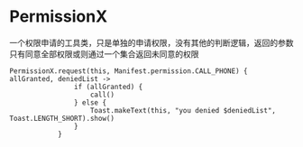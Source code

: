 # PermissionX
一个权限申请的工具类，只是单独的申请权限，没有其他的判断逻辑，返回的参数只有同意全部权限或则通过一个集合返回未同意的权限
```
PermissionX.request(this, Manifest.permission.CALL_PHONE) { allGranted, deniedList ->
                if (allGranted) {
                    call()
                } else {
                    Toast.makeText(this, "you denied $deniedList", Toast.LENGTH_SHORT).show()
                }
            }
```
